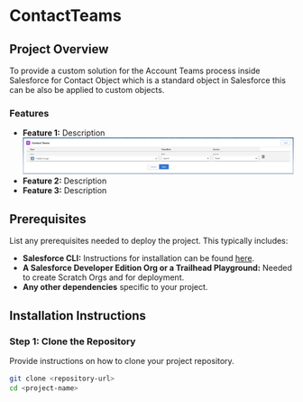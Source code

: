# ContactTeams

## Project Overview

To provide a custom solution for the Account Teams process inside Salesforce for Contact Object which is a standard object in Salesforce this can be also be applied to custom objects.

### Features

- **Feature 1:** Description
  ![example1](example1.png)
- **Feature 2:** Description
- **Feature 3:** Description

## Prerequisites

List any prerequisites needed to deploy the project. This typically includes:

- **Salesforce CLI:** Instructions for installation can be found [here](https://developer.salesforce.com/tools/sfdxcli).
- **A Salesforce Developer Edition Org or a Trailhead Playground:** Needed to create Scratch Orgs and for deployment.
- **Any other dependencies** specific to your project.

## Installation Instructions

### Step 1: Clone the Repository

Provide instructions on how to clone your project repository. 

```bash
git clone <repository-url>
cd <project-name>
